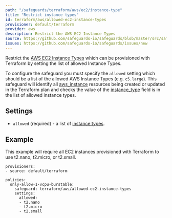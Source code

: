 ```yaml
---
path: "/safeguards/terraform/aws/ec2/instance-type"
title: "Restrict instance types"
id: terraform/aws/allowed-ec2-instance-types
provisioner: default/terraform
provider: aws
description: Restrict the AWS EC2 Instance Types
source: https://github.com/safeguards-io/safeguards/blob/master/src/safeguards/terraform/aws/allowed-ec2-instance-types.js
issues: https://github.com/safeguards-io/safeguards/issues/new
---
```


Restrict the [AWS EC2 Instance Types](https://aws.amazon.com/ec2/instance-types/) which can be provisioned with Terraform by setting the list of allowed Instance Types.

To configure the safeguard you must specify the `allowed` setting which should be a list of the allowed AWS Instance Types (e.g. `c5.large`). This safeguard will identify all [aws_instance](https://www.terraform.io/docs/providers/aws/r/instance.html) resources being created or updated in the Terraform plan and checks the value of the [instance_type](https://www.terraform.io/docs/providers/aws/r/instance.html#instance_type) field is in the list of allowed instance types.

## Settings
- `allowed` (required) - a list of [instance types](https://aws.amazon.com/ec2/instance-types/). 

## Example
This example will require all EC2 instances provisioned with Terraform to use t2.nano, t2.micro, or t2.small.

```
provisioners:
- source: default/terraform

policies:
  only-allow-1-vcpu-burstable:
    safeguard: terraform/aws/allowed-ec2-instance-types
    settings:
      allowed:
      - t2.nano
      - t2.micro
      - t2.small
```
